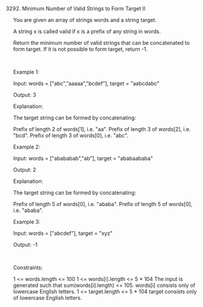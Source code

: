 3292. Minimum Number of Valid Strings to Form Target II

You are given an array of strings words and a string target.

A string x is called valid if x is a 
prefix
 of any string in words.

Return the minimum number of valid strings that can be concatenated to form target. If it is not possible to form target, return -1.

 

Example 1:

Input: words = ["abc","aaaaa","bcdef"], target = "aabcdabc"

Output: 3

Explanation:

The target string can be formed by concatenating:

Prefix of length 2 of words[1], i.e. "aa".
Prefix of length 3 of words[2], i.e. "bcd".
Prefix of length 3 of words[0], i.e. "abc".

Example 2:

Input: words = ["abababab","ab"], target = "ababaababa"

Output: 2

Explanation:

The target string can be formed by concatenating:

Prefix of length 5 of words[0], i.e. "ababa".
Prefix of length 5 of words[0], i.e. "ababa".

Example 3:

Input: words = ["abcdef"], target = "xyz"

Output: -1

 

Constraints:

1 <= words.length <= 100
1 <= words[i].length <= 5 * 104
The input is generated such that sum(words[i].length) <= 105.
words[i] consists only of lowercase English letters.
1 <= target.length <= 5 * 104
target consists only of lowercase English letters.